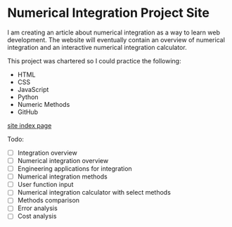 # Numerical Integration Project Site
I am creating an article about numerical integration as a way to learn web development. The website will eventually contain an overview of numerical integration and an interactive numerical integration calculator.

This project was chartered so I could practice the following:
* HTML
* CSS
* JavaScript
* Python
* Numeric Methods
* GitHub

[site index page](https://adam-ballinger.github.io/nips/)

Todo:
- [ ] Integration overview
- [ ] Numerical integration overview
- [ ] Engineering applications for integration
- [ ] Numerical integration methods
- [ ] User function input
- [ ] Numerical integration calculator with select methods
- [ ] Methods comparison
- [ ] Error analysis
- [ ] Cost analysis
